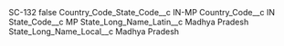 <?xml version="1.0" encoding="UTF-8"?>
<CustomMetadata xmlns="http://soap.sforce.com/2006/04/metadata" xmlns:xsi="http://www.w3.org/2001/XMLSchema-instance" xmlns:xsd="http://www.w3.org/2001/XMLSchema">
    <label>SC-132</label>
    <protected>false</protected>
    <values>
        <field>Country_Code_State_Code__c</field>
        <value xsi:type="xsd:string">IN-MP</value>
    </values>
    <values>
        <field>Country_Code__c</field>
        <value xsi:type="xsd:string">IN</value>
    </values>
    <values>
        <field>State_Code__c</field>
        <value xsi:type="xsd:string">MP</value>
    </values>
    <values>
        <field>State_Long_Name_Latin__c</field>
        <value xsi:type="xsd:string">Madhya Pradesh</value>
    </values>
    <values>
        <field>State_Long_Name_Local__c</field>
        <value xsi:type="xsd:string">Madhya Pradesh</value>
    </values>
</CustomMetadata>
